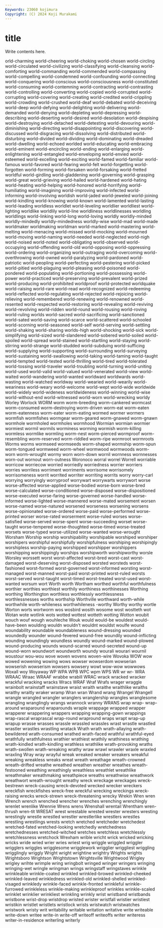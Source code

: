```yaml
---
Keywords: 23060 kojimura
Copyright: (C) 2024 Koji Murakami
---
```


# title

Write contents here.



orld-charming world-cheering world-choking world-chosen
world-circling world-circulated world-civilizing world-classifying world-cleansing world-comforting world-commanding world-commended world-compassing world-compelling
world-condemned world-confounding world-connecting world-conquering world-conscious world-consciousness world-constituted world-consuming world-contemning world-contracting
world-contrasting world-controlling world-converting world-copied world-corrupted world-corrupting world-covering world-creating world-credited world-crippling
world-crowding world-crushed world-deaf world-debated world-deceiving world-deep world-defying world-delighting world-delivering world-demanded
world-denying world-depleting world-depressing world-describing world-deserting world-desired world-desolation world-despising world-destroying world-detached
world-detesting world-devouring world-diminishing world-directing world-disappointing world-discovering world-discussed world-disgracing world-dissolving world-distributed
world-disturbing world-divided world-dividing world-dominating world-dreaded world-dwelling world-echoed worlded world-educating world-embracing
world-eminent world-encircling world-ending world-enlarging world-enlightening world-entangled world-enveloping world-envied world-esteemed world-excelling
world-exciting world-famed world-familiar world-famous world-favored world-fearing world-felt world-forgetting world-forgotten world-forming
world-forsaken world-forsaking world-fretted worldful world-girdling world-gladdening world-governing world-grasping world-great world-grieving
world-hailed world-hardened world-hating world-heating world-helping world-honored world-horrifying world-humiliating world-imagining world-improving
world-infected world-informing world-involving worldish world-jaded world-jeweled world-joining world-kindling world-knowing world-known
world-lamented world-lasting world-leading worldless worldlet world-leveling worldlier worldliest world-lighting worldlike
worldlily world-line worldliness worldlinesses worldling worldlings world-linking world-long world-loving worldly
worldly-minded worldly-mindedly worldly-mindedness worldly-wise world-mad world-made worldmaker worldmaking worldman world-marked
world-mastering world-melting world-menacing world-missed world-mocking world-mourned world-moving world-naming world-needed world-neglected
world-nigh world-noised world-noted world-obligating world-observed world-occupying world-offending world-old world-opposing world-oppressing
world-ordering world-organizing world-outraging world-overcoming world-overthrowing world-owned world-paralyzing world-pardoned world-patriotic world-peopling
world-perfecting world-pestering world-picked world-pitied world-plaguing world-pleasing world-poisoned world-pondered world-populating world-portioning
world-possessing world-power world-practiced world-preserving world-prevalent world-prized world-producing world-prohibited worldproof world-protected
worldquake world-raising world-rare world-read world-recognized world-redeeming world-reflected world-regulating world-rejected world-rejoicing
world-relieving world-remembered world-renewing world-renowned world-resented world-respected world-restoring world-revealing world-reviving world-revolving
world-ridden world-round world-rousing world-roving world-ruling worlds world-sacred world-sacrificing world-sanctioned world-sated
world-saving world-scarce world-scattered world-schooled world-scorning world-seasoned world-self world-serving world-settling world-shaking
world-sharing worlds-high world-shocking world-sick world-simplifying world-sized world-slandered world-sobered world-soiled world-spoiled
world-spread world-stained world-startling world-staying world-stirring world-strange world-studded world-subduing world-sufficing world-supplying
world-supporting world-surrounding world-surveying world-sustaining world-swallowing world-taking world-taming world-taught world-tempted world-tested
world-thrilling world-tired world-tolerated world-tossing world-traveler world-troubling world-turning world-uniting world-used world-valid
world-valued world-venerated world-view world-waited world-wandering world-wanted worldward worldwards world-wasting world-watched
worldway world-wearied world-wearily world-weariness world-weary world-welcome world-wept world-wide worldwide world-widely
world-wideness worldwideness world-winning world-wise world-without-end world-witnessed world-worn world-wrecking worldy Worley
Worlock WORM worm worm-breeding worm-cankered wormcast worm-consumed worm-destroying worm-driven worm-eat
worm-eaten worm-eatenness worm-eater worm-eating wormed wormer wormers wormfish wormfishes wormgear
worm-geared worm-gnawed worm-gnawn wormhole wormholed wormholes wormhood Wormian wormian wormier
wormiest wormil wormils worminess worming wormish worm-killing wormless wormlike wormling
worm-nest worm-pierced wormproof worm-resembling worm-reserved worm-riddled worm-ripe wormroot wormroots Worms
worms wormseed wormseeds worm-shaped wormship worm-spun worm-tongued wormweed worm-wheel wormwood
wormwoods worm-worn worm-wrought wormy worn worn-down wornil wornness wornnesses worn-out
wornout worn-outness Woronoco worral worrel Worrell worriable worricow worriecow worried
worriedly worriedness worrier worriers worries worriless worriment worriments worrisome worrisomely
worrisomeness worrit worrited worriter worriting worrits worry worry-carl worrying worryingly
worryproof worrywart worrywarts worrywort worse worse-affected worse-applied worse-bodied worse-born worse-bred
worse-calculated worse-conditioned worse-disposed worse-dispositioned worse-executed worse-faring worse-governed worse-handled worse-informed worse-lighted
worse-mannered worse-mated worsement worsen worse-named worse-natured worsened worseness worsening worsens
worse-opinionated worse-ordered worse-paid worse-performed worse-printed worser worse-rated worserment worse-ruled worses
worse-satisfied worse-served worse-spent worse-succeeding worset worse-taught worse-tempered worse-thoughted worse-timed worse-treated
worsets worse-typed worse-utilized worse-wanted worse-wrought Worsham Worship worship worshipability worshipable
worshiped worshiper worshipers worshipful worshipfully worshipfulness worshiping worshipingly worshipless worship-paying
worshipped worshipper worshippers worshipping worshippingly worships worshipworth worshipworthy worsle Worsley
worssett worst worst-affected worst-bred worst-cast worst-damaged worst-deserving worst-disposed worsted worsteds
worst-fashioned worst-formed worst-governed worst-informed worsting worst-managed worst-manned worst-paid worst-printed worst-ruled
worsts worst-served worst-taught worst-timed worst-treated worst-used worst-wanted worsum wort Worth
worth Wortham worthed worthful worthfulness worthier worthies worthiest worthily worthiness
worthinesses Worthing worthing Worthington worthless worthlessly worthlessness worthlessnesses worths worthship
Worthville worthward worth-while worthwhile worth-whileness worthwhileness -worthy Worthy worthy wortle
Worton worts wortworm wos wosbird wosith wosome wost wostteth wot
Wotan wote wotlink wots wotted wottest wotteth wotting Wotton woubit
wouch wouf wough wouhleche Wouk would would-be wouldest would-have-been woulding
wouldn wouldn't wouldnt wouldst woulfe wound woundability woundable woundableness wound-dressing
wounded woundedly wounder wound-fevered wound-free woundily wound-inflicting wounding woundingly woundless
woundly wound-marked wound-plowed wound-producing wounds wound-scarred wound-secreted wound-up wound-worn woundwort
woundworth woundy wourali wourari wournil woustour wou-wou wove woven wovens
woven-wire Wovoka WOW wow wowed wowening wowing wows wowser wowserdom
wowserian wowserish wowserism wowsers wowsery wowt wow-wow wowwows Woxall woy
Woyaway WP WPA WPB WPC wpm WPS WR wr wr-
WRA WRAAC Wraac WRAAF wrabbe wrabill WRAC wrack wracked wracker
wrackful wracking wracks Wracs WRAF Wraf Wrafs wrager wraggle wrainbolt
wrainstaff wrainstave wraist wraith wraithe wraithlike wraiths wraithy wraitly wraker
wramp Wran wran Wrand wrang Wrangel Wrangell wrangle wrangled wrangler
wranglers wranglership wrangles wranglesome wrangling wranglingly wrangs wrannock wranny WRANS
wrap wrap- wrap-around wraparound wraparounds wraple wrappage wrapped wrapper wrapperer
wrappering wrappers wrapping wrapping-gown wrappings wrap-rascal wraprascal wrap-round wrapround wraps
wrapt wrap-up wrapup wrasse wrasses wrassle wrassled wrassles wrast wrastle
wrastled wrastler wrastles wrastling wratack Wrath wrath wrath-allaying wrath-bewildered wrath-consumed
wrathed wrath-faced wrathful wrathful-eyed wrathfully wrathfulness wrathier wrathiest wrathily wrathiness
wrathing wrath-kindled wrath-kindling wrathless wrathlike wrath-provoking wraths wrath-swollen wrath-wreaking wrathy
wraw wrawl wrawler wraxle wraxled wraxling Wray wray wrayful wreak
wreaked wreaker wreakers wreakful wreaking wreakless wreaks wreat wreath wreathage
wreath-crowned wreath-drifted wreathe wreathed wreathen wreather wreathes wreath-festooned wreathing wreathingly
wreathless wreathlet wreathlike wreathmaker wreathmaking wreathpiece wreaths wreathwise wreathwork wreathwort
wreath-wrought wreathy wreck wreckage wreckages wreck-bestrewn wreck-causing wreck-devoted wrecked wrecker
wreckers wreckfish wreckfishes wreck-free wreckful wrecking wreckings wreck-raising wrecks wreck-strewn
wreck-threatening wrecky Wrekin Wren wren Wrench wrench wrenched wrencher wrenches
wrenching wrenchingly wrenlet wrenlike Wrennie Wrens wrens Wrenshall wrentail Wrentham
wren-thrush wren-tit WRESAT wrest wrestable wrested wrester wresters wresting wrestingly
wrestle wrestled wrestler wrestlerlike wrestlers wrestles wrestling wrestlings wrests wretch
wretched wretcheder wretchedest wretched-fated wretched-looking wretchedly wretchedness wretchednesses wretched-witched wretches
wretchless wretchlessly wretchlessness wretchock Wrexham wrible wricht wrick wricked wricking
wricks wride wried wrier wries wriest wrig wriggle wriggled wriggler
wrigglers wriggles wrigglesome wrigglework wrigglier wriggliest wriggling wrigglingly wriggly Wright
wright wrightine wrightry Wrights wrights Wrightsboro Wrightson Wrightstown Wrightsville Wrightwood
Wrigley wrigley wrihte wrimple wring wringbolt wringed wringer wringers wringing
wringing-wet wringle wringman wrings wringstaff wringstaves wrinkle wrinkleable wrinkle-coated wrinkled
wrinkled-browed wrinkled-cheeked wrinkled-leaved wrinkledness wrinkled-old wrinkled-shelled wrinkled-visaged wrinkledy wrinkle-faced wrinkle-fronted
wrinkleful wrinkle-furrowed wrinkleless wrinkle-making wrinkleproof wrinkles wrinkle-scaled wrinklet wrinklier wrinkliest
wrinkling wrinkly wrist wristband wristbands wristbone wrist-drop wristdrop wristed wrister
wristfall wristier wristiest wristikin wristlet wristlets wristlock wrists wristwatch wristwatches
wristwork wristy writ writability writable writation writative write writeable write-down
writee write-in write-off writeoff writeoffs writer writeress writer-in-residence writerling writerly

